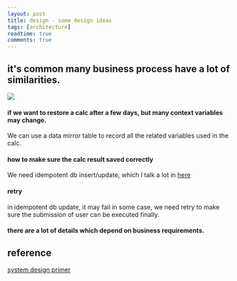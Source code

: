 ```yaml
---
layout: post
title: design - some design ideas
tags: [architecture]
readtime: true
comments: true
---
```


## it's common many business process have a lot of similarities.

![](https://pt-starimg.didistatic.com/static/starimg/img/WZZtElqVEi1623416844350.png)

#### if we want to restore a calc after a few days, but many context variables may change.
We can use a data mirror table to record all the related variables used in the calc.

#### how to make sure the calc result saved correctly
We need idempotent db insert/update, which I talk a lot in [here](2021-06-10-idempotent_db_update.md)

#### retry
in idempotent db update, it may fail in some case, we need retry to make sure the submission of user can be executed finally. 

#### there are a lot of details which depend on business requirements.

## reference
[system design primer](https://github.com/donnemartin/system-design-primer/blob/master/README.md)